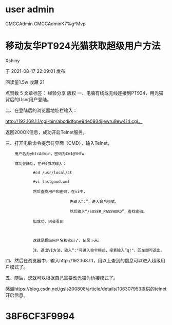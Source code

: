 # user admin
CMCCAdmin
CMCCAdminK7%g^Mvp
# 移动友华PT924光猫获取超级用户方法

Xshiny

于 2021-08-17 22:09:01 发布

阅读量1.5w
 收藏 21

点赞数 5
文章标签： 经验分享
版权
一、电脑有线或无线连接到PT924，用光猫背后的User用户登陆。

二、在登陆后的浏览器地址栏输入：

http://192.168.1.1/cgi-bin/abcdidfope94e0934jiewru8ew414.cgi，

返回200OK信息，成功开启Telnet服务。

三、打开电脑命令提示符界面（CMD），输入Telnet，

        用户名为yhtcAdmin，密码为Cm1@YHfw

        成功登陆后，在#号依次输入：

                #cd /usr/local/ct

                #vi lastgood.xml

                然后查找用户和密码，在vi中，

                                先输入“:”，进入命令模式，

                                然后输入“/SUSER_PASSWORD”，查找密码。

                如成功，则会看到



                这就是超级用户名和密码了，记录下来。

                注，退出VI方法，输入“:"号进入命令模式，接着输入“q!"，回车即可退出。

四、然后在浏览器中，输入http://192.168.1.1，用以上查到的信息可以进入超级用户模式了。

五、随后，您就可以根据自己需要改光猫为桥接模式了。 

感谢https://blog.csdn.net/gsls200808/article/details/106307953提供的telnet开启信息。


# 38F6CF3F9994